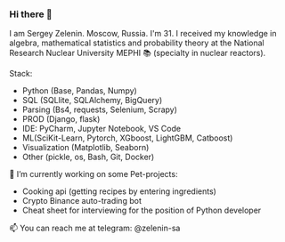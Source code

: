 ### Hi there 👋

I am Sergey Zelenin. Moscow, Russia. I'm 31. I received my knowledge in algebra, mathematical statistics and probability theory at the National Research Nuclear University MEPHI 📚 (specialty in nuclear reactors). 

Stack: 
- Python (Base, Pandas, Numpy) 
- SQL (SQLlite, SQLAlchemy, BigQuery)
- Parsing (Bs4, requests, Selenium, Scrapy) 
- PROD (Django, flask) 
- IDE: PyCharm, Jupyter Notebook, VS Code
- ML(SciKit-Learn, Pytorch, XGboost, LightGBM, Catboost) 
- Visualization (Matplotlib, Seaborn) 
- Other (pickle, os, Bash, Git, Docker)


🔭 I’m currently working on some Pet-projects: 
- Cooking api (getting recipes by entering ingredients)
- Crypto Binance auto-trading bot
- Сheat sheet for interviewing for the position of Python developer


📫 You can reach me at telegram: @zelenin-sa

